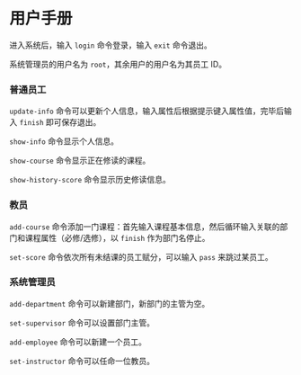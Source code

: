 # 用户手册

进入系统后，输入 `login` 命令登录，输入 `exit` 命令退出。

系统管理员的用户名为 `root`，其余用户的用户名为其员工 ID。

### 普通员工

`update-info` 命令可以更新个人信息，输入属性后根据提示键入属性值，完毕后输入 `finish` 即可保存退出。

`show-info` 命令显示个人信息。

`show-course` 命令显示正在修读的课程。

`show-history-score` 命令显示历史修读信息。

### 教员

`add-course` 命令添加一门课程：首先输入课程基本信息，然后循环输入关联的部门和课程属性（必修/选修），以 `finish` 作为部门名停止。

`set-score` 命令依次所有未结课的员工赋分，可以输入 `pass` 来跳过某员工。

### 系统管理员

`add-department` 命令可以新建部门，新部门的主管为空。

`set-supervisor` 命令可以设置部门主管。

`add-employee` 命令可以新建一个员工。

`set-instructor` 命令可以任命一位教员。